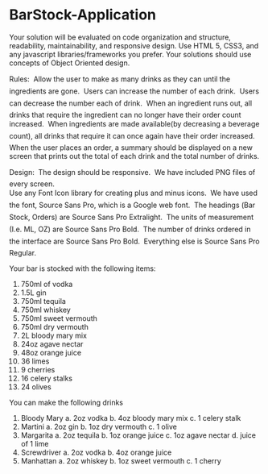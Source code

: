 # BarStock-Application

Your solution will be evaluated on code organization and structure, readability, maintainability, and responsive design.
Use HTML 5, CSS3, and any javascript libraries/frameworks you prefer.
Your solutions should use concepts of Object Oriented design.

Rules:
	Allow the user to make as many drinks as they can until the ingredients are gone.
	Users can increase the number of each drink.
	Users can decrease the number each of drink.
	When an ingredient runs out, all drinks that require the ingredient can no longer have their order count increased.
	When ingredients are made available(by decreasing a beverage count), all drinks that require it can once again have their order increased.
	When the user places an order, a summary should be displayed on a new screen that prints out the total of each drink and the total number of drinks.

Design:
	The design should be responsive.
	We have included PNG files of every screen.  
	Use any Font Icon library for creating plus and minus icons.
	We have used the font, Source Sans Pro, which is a Google web font.
	The headings (Bar Stock, Orders) are Source Sans Pro Extralight.
	The units of measurement (I.e. ML, OZ) are Source Sans Pro Bold.
	The number of drinks ordered in the interface are Source Sans Pro Bold.
	Everything else is Source Sans Pro Regular.



Your bar is stocked with the following items:
1.	750ml of vodka
2.	1.5L gin
3.	750ml tequila
4.	750ml whiskey
5.	750ml sweet vermouth
6.	750ml dry vermouth
7.	2L bloody mary mix
8.	24oz agave nectar
9.	48oz orange juice
10.	36 limes
11.	9 cherries
12.	16 celery stalks
13.	24 olives

You can make the following drinks
1.	Bloody Mary
	a.	2oz vodka
	b.	4oz bloody mary mix
	c.	1 celery stalk
2.	Martini
	a.	2oz gin
	b.	1oz dry vermouth
	c.	1 olive
3.	Margarita
	a.	2oz tequila
	b.	1oz orange juice
	c.	1oz agave nectar
	d.	juice of 1 lime
4.	Screwdriver
	a.	2oz vodka
	b.	4oz orange juice
5.	Manhattan
	a.	2oz whiskey
	b.	1oz sweet vermouth
	c.	1 cherry
